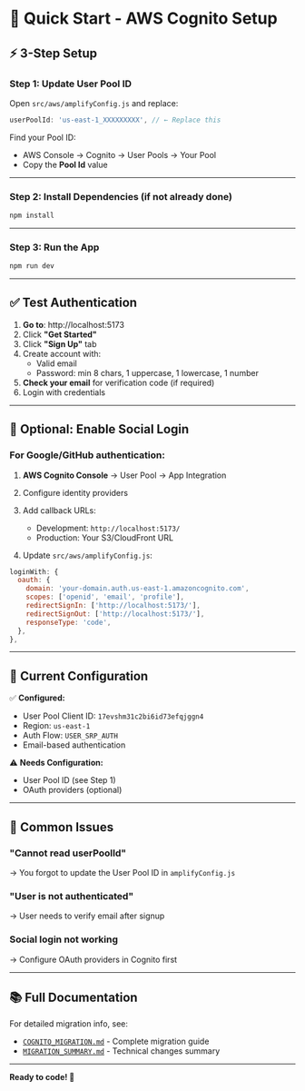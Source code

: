 # 🚀 Quick Start - AWS Cognito Setup

## ⚡ 3-Step Setup

### Step 1: Update User Pool ID
Open `src/aws/amplifyConfig.js` and replace:
```javascript
userPoolId: 'us-east-1_XXXXXXXXX', // ← Replace this
```

Find your Pool ID:
- AWS Console → Cognito → User Pools → Your Pool
- Copy the **Pool Id** value

---

### Step 2: Install Dependencies (if not already done)
```bash
npm install
```

---

### Step 3: Run the App
```bash
npm run dev
```

---

## ✅ Test Authentication

1. **Go to**: http://localhost:5173
2. Click **"Get Started"**
3. Click **"Sign Up"** tab
4. Create account with:
   - Valid email
   - Password: min 8 chars, 1 uppercase, 1 lowercase, 1 number
5. **Check your email** for verification code (if required)
6. Login with credentials

---

## 🔧 Optional: Enable Social Login

### For Google/GitHub authentication:

1. **AWS Cognito Console** → User Pool → App Integration
2. Configure identity providers
3. Add callback URLs:
   - Development: `http://localhost:5173/`
   - Production: Your S3/CloudFront URL

4. Update `src/aws/amplifyConfig.js`:
```javascript
loginWith: {
  oauth: {
    domain: 'your-domain.auth.us-east-1.amazoncognito.com',
    scopes: ['openid', 'email', 'profile'],
    redirectSignIn: ['http://localhost:5173/'],
    redirectSignOut: ['http://localhost:5173/'],
    responseType: 'code',
  },
},
```

---

## 📝 Current Configuration

✅ **Configured:**
- User Pool Client ID: `17evshm31c2bi6id73efqjggn4`
- Region: `us-east-1`
- Auth Flow: `USER_SRP_AUTH`
- Email-based authentication

⚠️ **Needs Configuration:**
- User Pool ID (see Step 1)
- OAuth providers (optional)

---

## 🐛 Common Issues

### "Cannot read userPoolId"
→ You forgot to update the User Pool ID in `amplifyConfig.js`

### "User is not authenticated"
→ User needs to verify email after signup

### Social login not working
→ Configure OAuth providers in Cognito first

---

## 📚 Full Documentation

For detailed migration info, see:
- [`COGNITO_MIGRATION.md`](./COGNITO_MIGRATION.md) - Complete migration guide
- [`MIGRATION_SUMMARY.md`](./MIGRATION_SUMMARY.md) - Technical changes summary

---

**Ready to code! 🎉**
